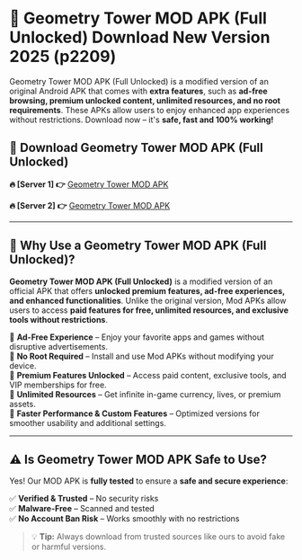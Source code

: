 # 📲 Geometry Tower MOD APK (Full Unlocked) Download New Version 2025 (p2209)

Geometry Tower MOD APK (Full Unlocked) is a modified version of an original Android APK that comes with **extra features**, such as **ad-free browsing, premium unlocked content, unlimited resources, and no root requirements**. These APKs allow users to enjoy enhanced app experiences without restrictions. Download now – it's **safe, fast and 100% working!**

## **📲 Download Geometry Tower MOD APK (Full Unlocked)**

 **🔥 [Server 1] 👉** [Geometry Tower MOD APK](https://hapymods.com?title=Geometry+Tower+MOD+APK&ref=Ax1)

 **🔥 [Server 2] 👉** [Geometry Tower MOD APK](https://hapymods.com?title=Geometry+Tower+MOD+APK&ref=Ax1)

---

## **📌 Why Use a Geometry Tower MOD APK (Full Unlocked)?**

**Geometry Tower MOD APK (Full Unlocked)** is a modified version of an official APK that offers **unlocked premium features, ad-free experiences, and enhanced functionalities**. Unlike the original version, Mod APKs allow users to access **paid features for free, unlimited resources, and exclusive tools without restrictions**.

🔹 **Ad-Free Experience** – Enjoy your favorite apps and games without disruptive advertisements.  
🔹 **No Root Required** – Install and use Mod APKs without modifying your device.  
🔹 **Premium Features Unlocked** – Access paid content, exclusive tools, and VIP memberships for free.  
🔹 **Unlimited Resources** – Get infinite in-game currency, lives, or premium assets.  
🔹 **Faster Performance & Custom Features** – Optimized versions for smoother usability and additional settings.  

---

## **⚠️ Is Geometry Tower MOD APK Safe to Use?**

Yes! Our MOD APK is **fully tested** to ensure a **safe and secure experience**:

✅ **Verified & Trusted** – No security risks  
✅ **Malware-Free** – Scanned and tested  
✅ **No Account Ban Risk** – Works smoothly with no restrictions  

> 💡 **Tip:** Always download from trusted sources like ours to avoid fake or harmful versions.